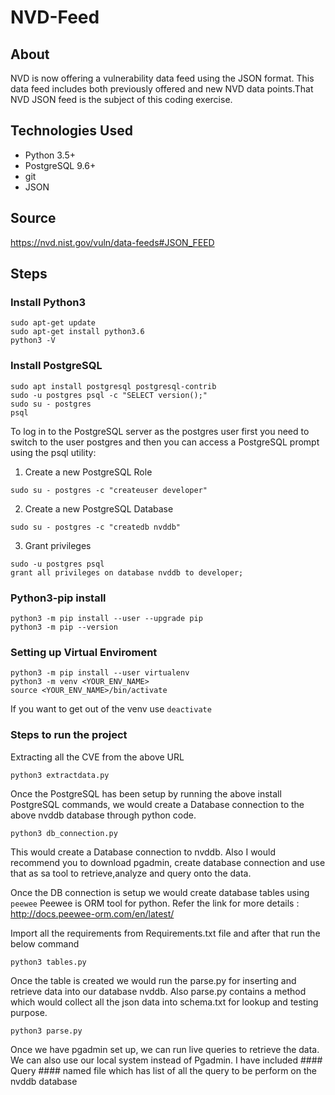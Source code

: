 # NVD-Feed

## About
NVD is now offering a vulnerability data feed using the JSON format. This data feed includes both previously offered and new NVD data points.That NVD JSON feed is the subject of this coding exercise.

## Technologies Used
* Python 3.5+
* PostgreSQL 9.6+
* git
* JSON

## Source 

https://nvd.nist.gov/vuln/data-feeds#JSON_FEED

## Steps

### Install Python3

``` 
sudo apt-get update
sudo apt-get install python3.6
python3 -V
```
### Install PostgreSQL

```
sudo apt install postgresql postgresql-contrib
sudo -u postgres psql -c "SELECT version();"
sudo su - postgres
psql
```
To log in to the PostgreSQL server as the postgres user first you need to switch to the user postgres and then you can access a PostgreSQL prompt using the psql utility:

1. Create a new PostgreSQL Role
```  
sudo su - postgres -c "createuser developer" 
```

2. Create a new PostgreSQL Database
```  
sudo su - postgres -c "createdb nvddb" 
```

3. Grant privileges
``` 
sudo -u postgres psql
grant all privileges on database nvddb to developer;
```
### Python3-pip install

```
python3 -m pip install --user --upgrade pip
python3 -m pip --version
```
### Setting up Virtual Enviroment

``` 
python3 -m pip install --user virtualenv
python3 -m venv <YOUR_ENV_NAME>
source <YOUR_ENV_NAME>/bin/activate
```
If you want to get out of the venv use  `deactivate`

### Steps to run the project

Extracting all the CVE from the above URL

```python3 extractdata.py```

Once the PostgreSQL has been setup by running the above install PostgreSQL commands, we would create a Database connection to the above nvddb database through python code.

```python3 db_connection.py```

This would create a Database connection to nvddb. Also I would recommend you to download pgadmin, create database connection and use that as sa tool to retrieve,analyze and query onto the data.

Once the DB connection is setup we would create database tables using ```peewee``` Peewee is ORM tool for python.
Refer the link for more details : http://docs.peewee-orm.com/en/latest/

Import all the requirements from Requirements.txt file and after that run the below command

```python3 tables.py```

Once the table is created we would run the parse.py for inserting and retrieve data into our database nvddb. Also parse.py contains a method which would collect all the json data into schema.txt for lookup and testing purpose.

```python3 parse.py```

Once we have pgadmin set up, we can run live queries to retrieve the data. We can also use our local system instead of Pgadmin. I have included #### Query #### named file which has list of all the query to be perform on the nvddb database





